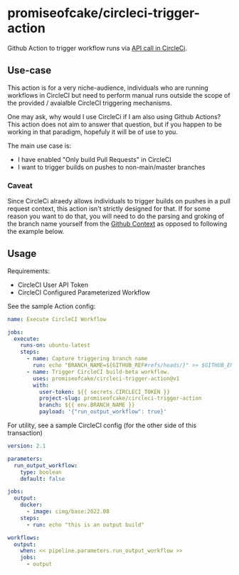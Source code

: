 # promiseofcake/circleci-trigger-action

Github Action to trigger workflow runs via [API call in CircleCi](https://circleci.com/docs/api/v2/#get-a-pipeline-39-s-workflows).

## Use-case

This action is for a very niche-audience, individuals who are running workflows
in CircleCI but need to perform manual runs outside the scope of the provided /
avaialble CircleCI triggering mechanisms.

One may ask, why would I use CircleCi if I am also using Github Actions? This
action does not aim to answer that question, but if you happen to be working in
that paradigm, hopefuly it will be of use to you.

The main use case is:

* I have enabled "Only build Pull Requests" in CircleCI
* I want to trigger builds on pushes to non-main/master branches

### Caveat

Since CircleCi alraedy allows individuals to trigger builds on pushes in a pull request context, this action isn't strictly designed for that. If for some reason you want to do that, you will need to do the parsing and groking of the branch name yourself from the [Github Context](https://docs.github.com/en/free-pro-team@latest/actions/reference/context-and-expression-syntax-for-github-actions#github-context) as opposed to following the example below.

## Usage

Requirements:

- CircleCI User API Token
- CircleCI Configured Parameterized Workflow

See the sample Action config:

```yaml
name: Execute CircleCI Workflow

jobs:
  execute:
    runs-on: ubuntu-latest
    steps:
      - name: Capture triggering branch name
        run: echo "BRANCH_NAME=${GITHUB_REF#refs/heads/}" >> $GITHUB_ENV
      - name: Trigger CircleCI build-beta workflow.
        uses: promiseofcake/circleci-trigger-action@v1
        with:
          user-token: ${{ secrets.CIRCLECI_TOKEN }}
          project-slug: promiseofcake/circleci-trigger-action
          branch: ${{ env.BRANCH_NAME }}
          payload: '{"run_output_workflow": true}'
```

For utility, see a sample CircleCI config (for the other side of this transaction)

```yaml
version: 2.1

parameters:
  run_output_workflow:
    type: boolean
    default: false

jobs:
  output:
    docker:
      - image: cimg/base:2022.08
    steps:
      - run: echo "this is an output build"

workflows:
  output:
    when: << pipeline.parameters.run_output_workflow >>
    jobs:
      - output
```
